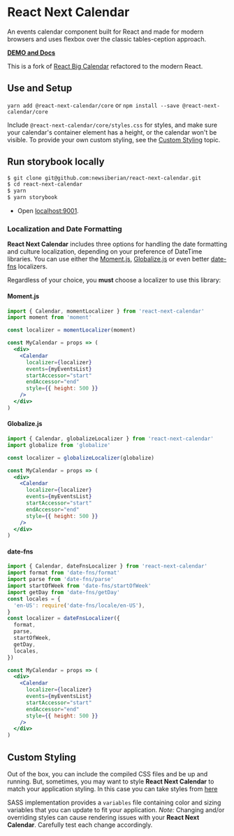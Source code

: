 # React Next Calendar

An events calendar component built for React and made for modern browsers and
uses flexbox over the classic tables-ception approach.

[**DEMO and Docs**](https://newsiberian.github.io/react-next-calendar)

This is a fork of [React Big Calendar](https://intljusticemission.github.io/react-big-calendar/examples/index.html)
refactored to the modern React.

## Use and Setup

`yarn add @react-next-calendar/core` or `npm install --save @react-next-calendar/core`

Include `@react-next-calendar/core/styles.css` for styles, and make sure your
calendar's container element has a height, or the calendar won't be visible. To
provide your own custom styling, see the [Custom Styling](#custom-styling) topic.

## Run storybook locally

```sh
$ git clone git@github.com:newsiberian/react-next-calendar.git
$ cd react-next-calendar
$ yarn
$ yarn storybook
```

- Open [localhost:9001](http://localhost:9001/).

### Localization and Date Formatting

**React Next Calendar** includes three options for handling the date formatting and
culture localization, depending on your preference of DateTime libraries. You can
use either the [Moment.js](http://momentjs.com/), [Globalize.js](https://github.com/jquery/globalize)
or even better [date-fns](https://date-fns.org/) localizers.

Regardless of your choice, you **must** choose a localizer to use this library:

#### Moment.js

```jsx
import { Calendar, momentLocalizer } from 'react-next-calendar'
import moment from 'moment'

const localizer = momentLocalizer(moment)

const MyCalendar = props => (
  <div>
    <Calendar
      localizer={localizer}
      events={myEventsList}
      startAccessor="start"
      endAccessor="end"
      style={{ height: 500 }}
    />
  </div>
)
```

#### Globalize.js

```jsx
import { Calendar, globalizeLocalizer } from 'react-next-calendar'
import globalize from 'globalize'

const localizer = globalizeLocalizer(globalize)

const MyCalendar = props => (
  <div>
    <Calendar
      localizer={localizer}
      events={myEventsList}
      startAccessor="start"
      endAccessor="end"
      style={{ height: 500 }}
    />
  </div>
)
```

#### date-fns

```jsx
import { Calendar, dateFnsLocalizer } from 'react-next-calendar'
import format from 'date-fns/format'
import parse from 'date-fns/parse'
import startOfWeek from 'date-fns/startOfWeek'
import getDay from 'date-fns/getDay'
const locales = {
  'en-US': require('date-fns/locale/en-US'),
}
const localizer = dateFnsLocalizer({
  format,
  parse,
  startOfWeek,
  getDay,
  locales,
})

const MyCalendar = props => (
  <div>
    <Calendar
      localizer={localizer}
      events={myEventsList}
      startAccessor="start"
      endAccessor="end"
      style={{ height: 500 }}
    />
  </div>
)
```

## Custom Styling

Out of the box, you can include the compiled CSS files and be up and running.
But, sometimes, you may want to style **React Next Calendar** to match your application
styling. In this case you can take styles from [here](https://github.com/newsiberian/react-next-calendar/tree/main/packages/core/src/sass)

SASS implementation provides a `variables` file containing color and sizing
variables that you can update to fit your application. _Note:_ Changing and/or
overriding styles can cause rendering issues with your **React Next Calendar**.
Carefully test each change accordingly.
